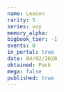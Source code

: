 ```yaml
---
name: Leucon
rarity: 5
series: voy
memory_alpha:
bigbook_tier: -1
events: 0
in_portal: true
date: 04/02/2020
obtained: Pack
mega: false
published: true
---
```



